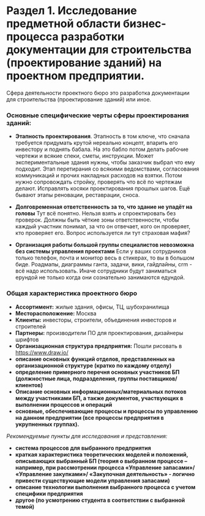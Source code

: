 # Раздел 1. Исследование предметной области бизнес-процесса разработки документации для строительства (проектирование зданий) на проектном предприятии.

Сфера деятельности проектного бюро это разработка документации для
строительства (проектирование зданий) или иное.

### Основные специфические черты сферы проектирования зданий:

* **Этапность проектирования**.
  Этапность в том ключе, что сначала требуется придумать крутой нереально концепт, впарить его инвестору и поднять бабала.
  На это бабло потом делать рабочие чертежи и всякие спеки, сметы, инструкции.
  Может экспериментальные здания нужны, чтобы заказчик выбрал что ему подходит.
  Этап перетирания со всякими ведомствами, согласования коммуникаций и прочих накладных расходов на взятки.
  Потом нужно сопровождать стройку, проверять что всё по чертежам делают.
  Исправлять косяки проектирования прошлых шагов.
  Ещё бывают этапы реновации, реставрации, сноса.

* **Долговременная ответственность за то, что здание не упадёт на головы**
  Тут всё понятно. Нельзя взять и спроектировать без проверок. Должны быть чёткие зоны ответственности, чтобы каждый участник понимал, за что он отвечает, кого он проверяет, кто проверяет его. Вопрос используется ли тут страховая мафия?

* **Организация работы большой группы специалистов невозможна без системы управления проектами**
  Если у ваших сотрудников только телефон, почта и монитор весь в стикерах, то вы в большом биде. Роадмапы, диаграммы ганта, задачи, вики, гайдлайны, crm - всё надо использовать. Иначе сотрудники будут заниматься ерундой не только когда они сознательно занимаются едундой.

### Общая характеристика проектного бюро

* **Ассортимент:** жилые здания, офисы, ТЦ, шубохранилища
* **Месторасположение:** Москва
* **Клиенты:** инвесторы, строители, объединения инвесторов и строителей
* **Партнеры:** производители ПО для проектирования, дизайнеры шрифтов
* **Организационная структура предприятия:** Пошли рисовать в https://www.draw.io/
* **описание основных функций отделов, представленных на организационной структуре (кратко по каждому отделу)**
* **определение примерного перечня основных участников БП (должностные лица, подразделения, группы поставщиков/клиентов)**
* **Описание основных информационных/материальных потоков между участниками БП, а также документов, участвующих в выполнении процессов и операций**
* **основные, обеспечивающие процессы и процессы по управлению на данном предприятии (все процессы предприятия в укрупненных группах).**



*Рекомендуемые пункты для исследования и представления:*

* **система процессов для выбранного предприятия**
* **краткая характеристика теоретических моделей и положений, описывающих выбранный БП (теория о выбранном процессе – например, при рассмотрении процесса «Управление запасами»/ «Управление закупками»/ «Закупочная деятельность» - логично привести существующие модели управления запасами)**
* **описание технологии выполнения выбранного процесса с учетом специфики предприятия**
* **другое (по усмотрению студента в соответствии с выбранной темой)**

